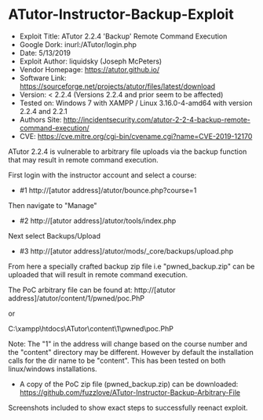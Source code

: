 # ATutor-Instructor-Backup-Exploit

- Exploit Title: ATutor 2.2.4 'Backup' Remote Command Execution 
- Google Dork: inurl:/ATutor/login.php
- Date: 5/13/2019
- Exploit Author: liquidsky (Joseph McPeters)
- Vendor Homepage: https://atutor.github.io/
- Software Link: https://sourceforge.net/projects/atutor/files/latest/download
- Version: < 2.2.4 (Versions 2.2.4 and prior seem to be affected)
- Tested on: Windows 7 with XAMPP / Linux 3.16.0-4-amd64 with version 2.2.4 and 2.2.1
- Authors Site: http://incidentsecurity.com/atutor-2-2-4-backup-remote-command-execution/
- CVE: https://cve.mitre.org/cgi-bin/cvename.cgi?name=CVE-2019-12170

ATutor 2.2.4 is vulnerable to arbitrary file uploads via the backup function that may result in remote command execution.

First login with the instructor account and select a course:

- #1 http://[atutor address]/atutor/bounce.php?course=1

Then navigate to "Manage"

- #2 http://[atutor address]/atutor/tools/index.php

Next select Backups/Upload

- #3 http://[atutor address]/atutor/mods/_core/backups/upload.php

From here a specially crafted backup zip file i.e "pwned_backup.zip" can be uploaded that will result in remote command execution.

The PoC arbitrary file can be found at:
http://[atutor address]/atutor/content/1/pwned/poc.PhP

or

C:\xampp\htdocs\ATutor\content\1\pwned\poc.PhP

Note: The "1" in the address will change based on the course number and the "content" directory may be different.
However by default the installation calls for the dir name to be "content". This has been tested on both linux/windows installations.

- A copy of the PoC zip file (pwned_backup.zip) can be downloaded: https://github.com/fuzzlove/ATutor-Instructor-Backup-Arbitrary-File

Screenshots included to show exact steps to successfully reenact exploit.
